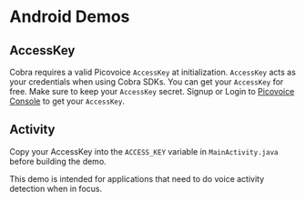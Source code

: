 # Android Demos

## AccessKey

Cobra requires a valid Picovoice `AccessKey` at initialization. `AccessKey` acts as your credentials when using Cobra SDKs.
You can get your `AccessKey` for free. Make sure to keep your `AccessKey` secret.
Signup or Login to [Picovoice Console](https://console.picovoice.ai/) to get your `AccessKey`.

## Activity

Copy your AccessKey into the `ACCESS_KEY` variable in `MainActivity.java` before building the demo.

This demo is intended for applications that need to do voice activity detection when in focus.
